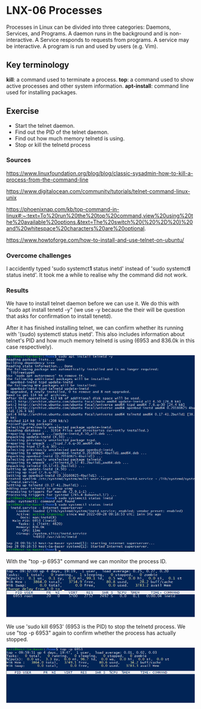 # LNX-06 Processes
Processes in Linux can be divided into three categories: Daemons, Services, and Programs.
A daemon runs in the background and is non-interactive. A Service responds to requests from programs. A service may be interactive. A program is run and used by users (e.g. Vim).


## Key terminology
**kill**: a command used to terminate a process.
**top**: a command used to show active processes and other system information. 
**apt-install**: command line used for installing packages.

## Exercise
- Start the telnet daemon.
- Find out the PID of the telnet daemon.
- Find out how much memory telnetd is using.
- Stop or kill the telnetd process

### Sources
https://www.linuxfoundation.org/blog/blog/classic-sysadmin-how-to-kill-a-process-from-the-command-line

https://www.digitalocean.com/community/tutorials/telnet-command-linux-unix

https://phoenixnap.com/kb/top-command-in-linux#:~:text=To%20run%20the%20top%20command,view%20using%20the%20available%20options.&text=The%20switch%20(%20%2D%20)%20and%20whitespace%20characters%20are%20optional.

https://www.howtoforge.com/how-to-install-and-use-telnet-on-ubuntu/

### Overcome challenges
I accidently typed 'sudo systemct**1** status inetd' instead of 'sudo systemct**l** status inetd'. It took me a while to realise why the command did not work.

### Results


We have to install telnet daemon before we can use it. We do this with "sudo apt install tenetd -y" (we use -y because the their will be question that asks for confirmation to install tenetd).

After it has finished installing telnet, we can confirm whether its running with '(sudo) systemctl status inetd'.
This also includes information about telnet's PID and how much memory telnetd is using (6953 and 836.0k in this case respectively).


![vraag1](../00_includes/LNX/LNX-06-01.png)

With the "top -p 6953" command we can monitor the process ID.

![vraag2](..\00_includes\LNX\LNX-06-02.png)

We use 'sudo kill 6953' (6953 is the PID) to stop the telnetd process. We use "top -p 6953" again to confirm whether the process has actually stopped.
  
![vraag3](..\00_includes\LNX\LNX-06-03.png)
